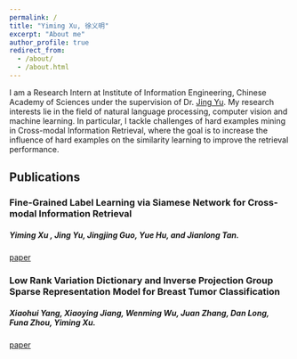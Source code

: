 ```yaml
---
permalink: /
title: "Yiming Xu, 徐义明"
excerpt: "About me"
author_profile: true
redirect_from: 
  - /about/
  - /about.html
---
```


I am a Research Intern at Institute of Information Engineering, Chinese Academy of Sciences under the supervision of Dr. [Jing Yu](http://people.ucas.edu.cn/~jingyu). 
My research interests lie in the field of natural language processing, computer vision and machine learning. 
In particular, I tackle challenges of hard examples mining in Cross-modal Information Retrieval, where the goal is to increase the influence of hard examples on the similarity learning to improve the retrieval performance.

## Publications

### Fine-Grained Label Learning via Siamese Network for Cross-modal Information Retrieval
##### **Yiming Xu** , Jing Yu, Jingjing Guo, Yue Hu, and Jianlong Tan.
[paper](https://link.springer.com/chapter/10.1007/978-3-030-22741-8_22)

### Low Rank Variation Dictionary and Inverse Projection Group Sparse Representation Model for Breast Tumor Classification
##### Xiaohui Yang, Xiaoying Jiang, Wenming Wu, Juan Zhang, Dan Long, Funa Zhou, **Yiming Xu**.
[paper](https://arxiv.org/abs/1803.04793)
